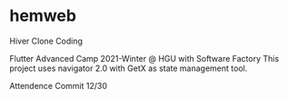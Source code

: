 # hemweb

Hiver Clone Coding

Flutter Advanced Camp 2021-Winter @ HGU with Software Factory
This project uses navigator 2.0 with GetX as state management tool.

Attendence Commit 12/30
